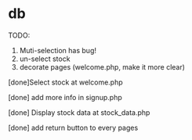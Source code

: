 db
==

TODO:
 1. Muti-selection has bug!
 2. un-select stock
 3. decorate pages (welcome.php, make it more clear)

[done]Select stock at welcome.php

[done] add more info in signup.php

[done] Display stock data at stock_data.php

[done] add return button to every pages
